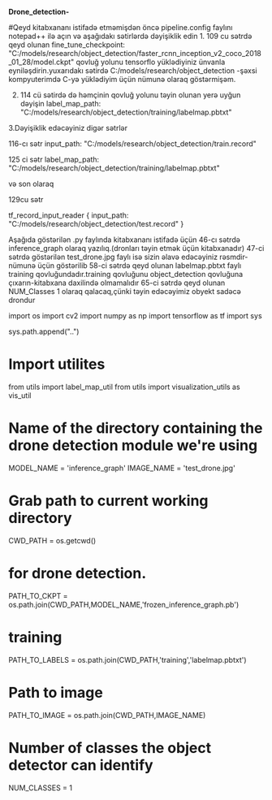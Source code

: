 <p>

<p><strong>Drone_detection-</strong></p>
#Qeyd
kitabxananı istifadə etməmişdən öncə pipeline.config faylını notepad++ ilə açın və aşağıdakı sətirlərdə dəyişiklik edin
1. 109 cu sətrdə qeyd olunan fine_tune_checkpoint: "C:/models/research/object_detection/faster_rcnn_inception_v2_coco_2018_01_28/model.ckpt"
qovluğ yolunu tensorflo yüklədiyiniz ünvanla eyniləşdirin.yuxarıdakı sətirdə C:/models/research/object_detection 
-şəxsi kompyuterimdə C-yə yüklədiyim üçün nümunə olaraq göstərmişəm.

2. 114 cü sətirdə də həmçinin qovluğ yolunu təyin olunan yerə uyğun dəyişin
label_map_path: "C:/models/research/object_detection/training/labelmap.pbtxt"

3.Dəyişiklik edəcəyiniz digər sətrlər

116-cı sətr   input_path: "C:/models/research/object_detection/train.record"

125 ci sətr   label_map_path: "C:/models/research/object_detection/training/labelmap.pbtxt"

və son olaraq 

129cu sətr

tf_record_input_reader {
    input_path: "C:/models/research/object_detection/test.record"
  }






Aşağıda göstərilən .py faylında kitabxananı istifadə üçün 46-cı sətrdə inference_graph olaraq yazılıq.(dronları təyin etmək üçün kitabxanadır)
47-ci sətrdə göstərilən test_drone.jpg faylı isə sizin əlavə edəcəyiniz rəsmdir-nümunə üçün göstərilib
58-ci sətrdə qeyd olunan labelmap.pbtxt faylı training qovluğundadır.training qovluğunu object_detection qovluğuna çıxarın-kitabxana daxilində olmamalıdır
65-ci sətrdə qeyd olunan NUM_Classes 1 olaraq qalacaq,çünki təyin edəcəyimiz obyekt sadəcə drondur

import os
import cv2
import numpy as np
import tensorflow as tf
import sys


sys.path.append("..")

# Import utilites
from utils import label_map_util
from utils import visualization_utils as vis_util

# Name of the directory containing the drone detection module we're using
MODEL_NAME = 'inference_graph' 
IMAGE_NAME = 'test_drone.jpg'

# Grab path to current working directory
CWD_PATH = os.getcwd()


# for drone detection.
PATH_TO_CKPT = os.path.join(CWD_PATH,MODEL_NAME,'frozen_inference_graph.pb')


# training 
PATH_TO_LABELS = os.path.join(CWD_PATH,'training','labelmap.pbtxt')

# Path to image
PATH_TO_IMAGE = os.path.join(CWD_PATH,IMAGE_NAME)

# Number of classes the object detector can identify
NUM_CLASSES = 1

</p>
